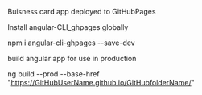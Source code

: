 Buisness card app deployed to GitHubPages

Install angular-CLI_ghpages globally

npm i angular-cli-ghpages --save-dev

build angular app for use in production

ng build --prod --base-href "https://GitHubUserName.github.io/GitHubfolderName/"